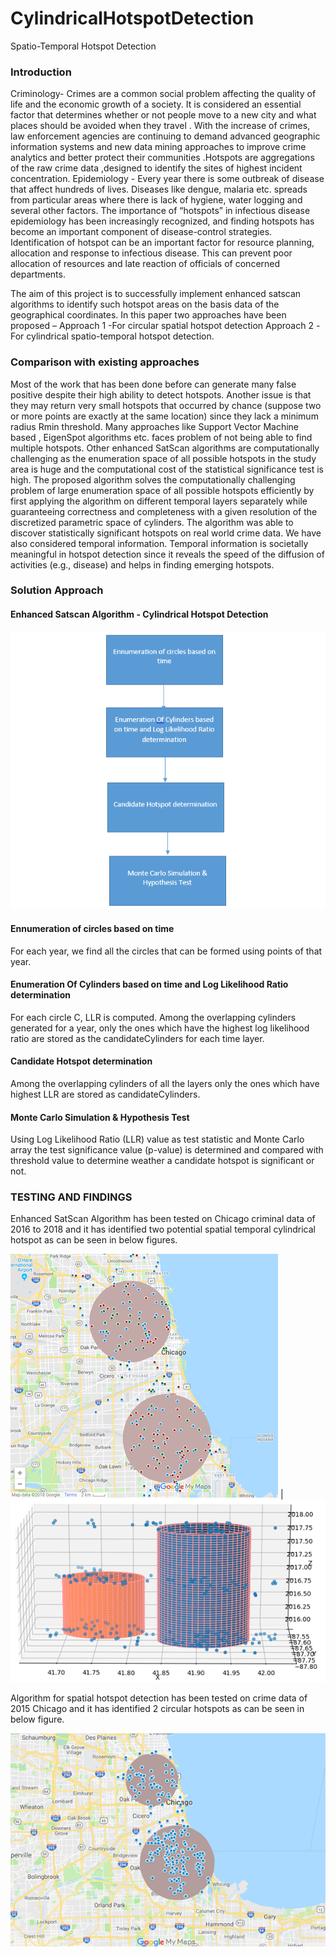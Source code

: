 # CylindricalHotspotDetection
Spatio-Temporal Hotspot Detection
### Introduction
Criminology- Crimes are a common social problem affecting the quality of life and the economic growth of a society. It is considered an essential factor that determines whether or not people move to a new city and what places should be avoided when they travel . With the increase of crimes, law enforcement agencies are continuing to demand advanced geographic information systems and new data mining approaches to improve crime analytics and better protect their communities .Hotspots are aggregations of the raw crime data ,designed to identify the sites of highest incident concentration.
Epidemiology - Every year there is some outbreak of disease that affect hundreds of lives. Diseases like dengue, malaria etc. spreads from particular areas where there is lack of hygiene, water logging and several other factors. The importance of “hotspots” in infectious disease epidemiology has been increasingly recognized, and finding hotspots has become an important component of disease-control strategies. Identification of hotspot can be an important factor for resource planning, allocation and response to infectious disease. This can prevent poor allocation of resources and late reaction of officials of concerned departments.

The aim of this project is to successfully implement enhanced satscan algorithms to identify such hotspot areas on the basis data of the geographical coordinates. 
In this paper two approaches have been proposed – 
Approach 1 -For circular spatial hotspot detection 
Approach 2 -For cylindrical spatio-temporal hotspot detection. 

### Comparison with existing approaches
Most of the work that has been done before can generate many false positive despite their high ability to detect hotspots. Another issue is that they may return very small hotspots that occurred by chance (suppose two or more points are exactly at the same location) since they lack a minimum radius Rmin threshold.
Many approaches like Support Vector Machine based , EigenSpot algorithms etc. faces problem of not being able to find multiple hotspots. Other enhanced SatScan algorithms are computationally challenging as the enumeration space of all possible hotspots in the study area is huge and the computational cost of the statistical significance test is high.
The proposed algorithm solves the computationally challenging problem of large enumeration space of all possible hotspots efficiently by first applying the algorithm on different temporal layers separately while guaranteeing correctness and completeness with a given resolution of the discretized parametric space of cylinders. The algorithm was able to discover statistically significant hotspots on real world crime data. We have also considered temporal information. Temporal information is societally meaningful in hotspot detection since it reveals the speed of the diffusion of activities (e.g., disease) and helps in finding emerging hotspots.

### Solution Approach

#### Enhanced Satscan Algorithm - Cylindrical Hotspot Detection
![alt text](readme/blockdiag.png)
#### Ennumeration of circles based on time 
For each year, we find all the circles that can be formed using points of that year.
#### Enumeration Of Cylinders based on time and Log Likelihood Ratio determination 
For each circle C, LLR is computed. Among the overlapping cylinders generated for a year, only the ones which have the highest log likelihood ratio are stored as the candidateCylinders for each time layer.
#### Candidate Hotspot determination 
Among the overlapping cylinders of all the layers only the ones which have highest LLR are stored as candidateCylinders.
#### Monte Carlo Simulation & Hypothesis Test 
Using Log Likelihood Ratio (LLR) value as test statistic and Monte Carlo array the test significance value (p-value) is determined and compared with threshold value to determine weather a candidate hotspot is significant or not.

### TESTING AND FINDINGS

Enhanced SatScan Algorithm has been tested on Chicago criminal data of 2016 to 2018 and it has identified two potential spatial temporal cylindrical hotspot as can be seen in below figures. 

![alt text](readme/testing1.bmp)   |    ![alt text](readme/testing2.bmp)


Algorithm for spatial hotspot detection has been tested on crime data of 2015 Chicago and it has identified 2 circular hotspots as can be seen in below figure.

![alt text](readme/testing3.bmp)


